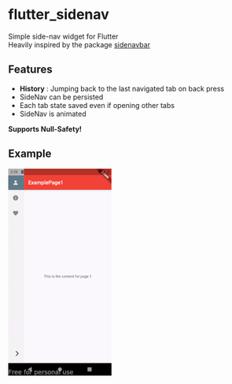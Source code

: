 # flutter_sidenav

Simple side-nav widget for Flutter  
Heavily inspired by the package [sidenavbar](https://pub.dev/packages/sidenavbar)

## Features

* **History** : Jumping back to the last navigated tab on back press
* SideNav can be persisted
* Each tab state saved even if opening other tabs
* SideNav is animated

**Supports Null-Safety!** 

## Example

![](gif/example2.gif)